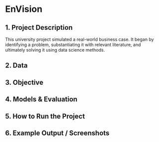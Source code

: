# EnVision
## 1. Project Description
This university project simulated a real-world business case. It began by identifying a problem, substantiating it with relevant literature, and ultimately solving it using data science methods.

## 2. Data

## 3. Objective

## 4. Models & Evaluation

## 5. How to Run the Project

## 6. Example Output / Screenshots
